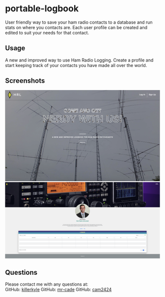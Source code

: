 # portable-logbook
User friendly way to save your ham radio contacts to a database and run stats on where you contacts are.
Each user profile can be created and edited to suit your needs for that contact.
  
## Usage  
A new and improved way to use Ham Radio Logging.
Create a profile and start keeping track of your contacts you have made all over the world.            
## Screenshots  
![Home Page Screenshot](Public/img/HomePage.png)  
![Profile Page Screenshot](Public/img/Profilepage.png)  
## Questions  
Please contact me with any questions at:  
GitHub: [killerkyle](https://github.com/killerkyle) 
GitHub: [mr-cade](https://github.com/mr-cade)
GitHub: [cam2424](https://github.com/cam2424)



  